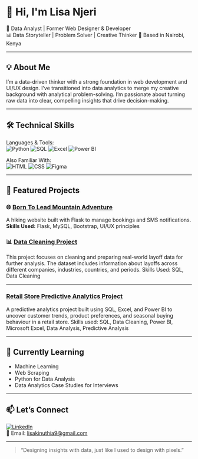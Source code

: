# 👋 Hi, I'm Lisa Njeri

🎯 Data Analyst | Former Web Designer & Developer  
📊 Data Storyteller | Problem Solver | Creative Thinker
📍 Based in Nairobi, Kenya

---

## 💡 About Me

I’m a data-driven thinker with a strong foundation in web development and UI/UX design. I’ve transitioned into data analytics to merge my creative background with analytical problem-solving. I’m passionate about turning raw data into clear, compelling insights that drive decision-making.

---

## 🛠️ Technical Skills

Languages & Tools:  
![Python](https://img.shields.io/badge/-Python-3776AB?style=flat&logo=python&logoColor=white)
![SQL](https://img.shields.io/badge/-SQL-4479A1?style=flat&logo=postgresql&logoColor=white)
![Excel](https://img.shields.io/badge/-Excel-217346?style=flat&logo=microsoft-excel&logoColor=white)
![Power BI](https://img.shields.io/badge/-Power%20BI-F2C811?style=flat&logo=powerbi&logoColor=black)

Also Familiar With:  
![HTML](https://img.shields.io/badge/-HTML5-E34F26?style=flat&logo=html5&logoColor=white)
![CSS](https://img.shields.io/badge/-CSS3-1572B6?style=flat&logo=css3&logoColor=white)
![Figma](https://img.shields.io/badge/-Figma-black?style=flat&logo=figma)

---

## 📌 Featured Projects



### 🌐 [Born To Lead Mountain Adventure](https://github.com/Lisa-codes/Flask-BTL-Website)
A hiking website built with Flask to manage bookings and SMS notifications.  
**Skills Used:** Flask, MySQL, Bootstrap, UI/UX principles

### 📊 [Data Cleaning Project](https://github.com/Lisa-codes/Data-Cleaning-Project-with-MySQL)
This project focuses on cleaning and preparing real-world layoff data for further analysis. The dataset includes information about layoffs across different companies, industries, countries, and periods.
Skills Used: SQL, Data Cleaning

---
### [Retail Store Predictive Analytics Project](https://github.com/Lisa-codes/retail-sales-predictive-analysis)
A predictive analytics project built using SQL, Excel, and Power BI to uncover customer trends, product preferences, and seasonal buying behaviour in a retail store.
Skills used: SQL, Data Cleaning, Power BI, Microsoft Excel, Data Analysis, Predictive Analysis

---

## 🌱 Currently Learning

- Machine Learning
- Web Scraping
- Python for Data Analysis
- Data Analytics Case Studies for Interviews

---

## 📫 Let’s Connect

[![LinkedIn](https://img.shields.io/badge/-LinkedIn-blue?logo=linkedin&logoColor=white&style=flat)](https://www.linkedin.com/in/ms-lisa-njeri/)  
📧 Email: lisakinuthia9@gmail.com

---

> “Designing insights with data, just like I used to design with pixels.”

